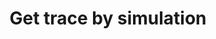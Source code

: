 ---
title: Get trace by simulation
excerpt: ''
api:
  file: sentio-api.json
  operationId: GetCallTraceBySimulation
deprecated: false
hidden: false
metadata:
  title: ''
  description: ''
  robots: index
next:
  description: ''
---